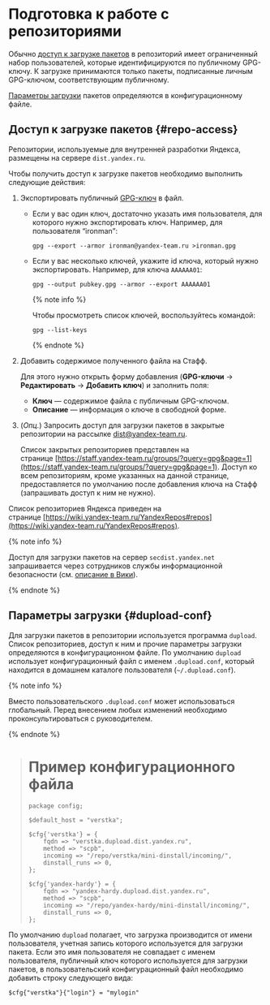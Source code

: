 # Подготовка к работе с репозиториями

Обычно [доступ к загрузке пакетов](#repo-access) в репозиторий имеет ограниченный набор пользователей, которые идентифицируются по публичному GPG-ключу. К загрузке принимаются только пакеты, подписанные личным GPG-ключом, соответствующим публичному.

[Параметры загрузки](#dupload-conf) пакетов определяются в конфигурационному файле.

## Доступ к загрузке пакетов {#repo-access}

Репозитории, используемые для внутренней разработки Яндекса, размещены на сервере `dist.yandex.ru`.

Чтобы получить доступ к загрузке пакетов необходимо выполнить следующие действия:

1. Экспортировать публичный [GPG-ключ](GPG.md) в файл.
   
   - Если у вас один ключ, достаточно указать имя пользователя, для которого нужно экспортировать ключ. Например, для пользователя <q>ironman</q>:
   
      ```no-highlight
      gpg --export --armor ironman@yandex-team.ru >ironman.gpg
      ```
      
   - Если у вас несколько ключей, укажите id ключа, который нужно экспортировать. Например, для ключа `AAAAAA01`:
      
      ```
      gpg --output pubkey.gpg --armor --export AAAAAA01
      ```
      
      {% note info %}
      
      Чтобы просмотреть список ключей, воспользуйтесь командой:
      ```
      gpg --list-keys
      ```
      
      {% endnote %}
      
1. Добавить содержимое полученного файла на Стафф.
    
    Для этого нужно открыть форму добавления (**GPG-ключи** → **Редактировать** → **Добавить ключ**) и заполнить поля:
    
    - **Ключ** — содержимое файла с публичным GPG-ключом.
    - **Описание** — информация о ключе в свободной форме.
    
1. (_Опц._) Запросить доступ для загрузки пакетов в закрытые репозитории на рассылке [dist@yandex-team.ru](mailto:dist@yandex-team.ru).
    
    Список закрытых репозиториев представлен на странице [https://staff.yandex-team.ru/groups/?query=gpg&page=1](https://staff.yandex-team.ru/groups/?query=gpg&page=1). Доступ ко всем репозиториям, кроме указанных на данной странице, предоставляется по умолчанию после добавления ключа на Стафф (запрашивать доступ к ним не нужно).
    

Список репозиториев Яндекса приведен на странице [https://wiki.yandex-team.ru/YandexRepos#repos](https://wiki.yandex-team.ru/YandexRepos#repos).

{% note info %}

Доступ для загрузки пакетов на сервер `secdist.yandex.net` запрашивается через сотрудников службы информационной безопасности (см. [описание в Вики](https://wiki.yandex-team.ru/security)).

{% endnote %}


## Параметры загрузки {#dupload-conf}

Для загрузки пакетов в репозитории используется программа `dupload`. Список репозиториев, доступ к ним и прочие параметры загрузки определяются в конфигурационном файле. По умолчанию `dupload` использует конфигурационный файл с именем `.dupload.conf`, который находится в домашнем каталоге пользователя (`~/.dupload.conf`).

{% note info %}

Вместо пользовательского `.dupload.conf` может использоваться глобальный. Перед внесением любых изменений необходимо проконсультироваться с руководителем.

{% endnote %}

> # Пример конфигурационного файла
> 
> ```no-highlight
> package config;
> 
> $default_host = "verstka";
> 
> $cfg{'verstka'} = {
>     fqdn => "verstka.dupload.dist.yandex.ru",
>     method => "scpb",
>     incoming => "/repo/verstka/mini-dinstall/incoming/",
>     dinstall_runs => 0,
> };
> 
> $cfg{'yandex-hardy'} = {
>     fqdn => "yandex-hardy.dupload.dist.yandex.ru",
>     method => "scpb",
>     incoming => "/repo/yandex-hardy/mini-dinstall/incoming/",
>     dinstall_runs => 0,
> };
> ```

По умолчанию `dupload` полагает, что загрузка производится от имени пользователя, учетная запись которого используется для загрузки пакета. Если это имя пользователя не совпадает с именем пользователя, публичный ключ которого используется для загрузки пакетов, в пользовательский конфигурационный файл необходимо добавить строку следующего вида:
```no-highlight
$cfg{"verstka"}{"login"} = "mylogin"
```

